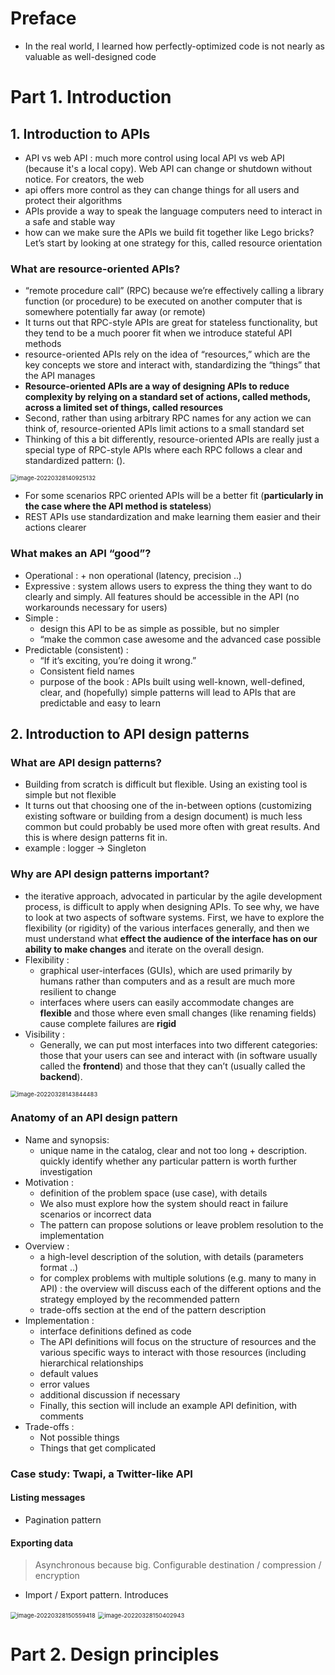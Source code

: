 # Preface

- In the real world, I learned how perfectly-optimized code is not nearly as valuable as well-designed code

# Part 1. Introduction

## 1. Introduction to APIs

- API vs web API : much more control using local API vs web API (because it's a local copy). Web API can change or shutdown without notice. For creators, the web 
- api offers more control as they can change things for all users and protect their algorithms
- APIs provide a way to speak the language computers need to interact in a safe and stable way
- how can we make sure the APIs we build fit together like Lego bricks? Let’s start by looking at one strategy for this, called resource orientation

### What are resource-oriented APIs?

- “remote procedure call” (RPC) because we’re effectively calling a library function (or procedure) to be executed on another computer that is somewhere potentially far away (or remote)
-  It turns out that RPC-style APIs are great for stateless functionality, but they tend to be a much poorer fit when we introduce stateful API methods
-  resource-oriented APIs rely on the idea of “resources,” which are the key concepts we store and interact with, standardizing the “things” that the API manages
- **Resource-oriented APIs are a way of designing APIs to reduce complexity by relying on a standard set of actions, called methods, across a limited set of things, called resources**
- Second, rather than using arbitrary RPC names for any action we can think of, resource-oriented APIs limit actions to a small standard set 
- Thinking of this a bit differently, resource-oriented APIs are really just a special type of RPC-style APIs where each RPC follows a clear and standardized pattern: ().

<img src="https://raw.githubusercontent.com/lebrunthibault/images_bucket/master/img/image-20220328140925132.png" alt="image-20220328140925132" style="zoom: 67%;" />

- For some scenarios RPC oriented APIs will be a better fit (**particularly in the case where the API method is stateless**)
- REST APIs use standardization and make learning them easier and their actions clearer

### What makes an API “good”?

- Operational : + non operational (latency, precision ..)
- Expressive : system allows users to express the thing they want to do clearly and simply. All features should be accessible in the API (no workarounds necessary for users)
- Simple :
  - design this API to be as simple as possible, but no simpler 
  - “make the common case awesome and the advanced case possible
- Predictable (consistent) : 
  - “If it’s exciting, you’re doing it wrong.”
  - Consistent field names
  - purpose of the book :  APIs built using well-known, well-defined, clear, and (hopefully) simple patterns will lead to APIs that are predictable and easy to learn

## 2. Introduction to API design patterns

###  What are API design patterns?

- Building from scratch is difficult but flexible. Using an existing tool is simple but not flexible
-  It turns out that choosing one of the in-between options (customizing existing software or building from a design document) is much less common but could probably be used more often with great results. And this is where design patterns fit in.
- example : logger -> Singleton

### Why are API design patterns important?

- the iterative approach, advocated in particular by the agile development process, is difficult to apply when designing APIs.  To see why, we have to look at two aspects of software systems. First, we have to explore the flexibility (or rigidity) of the various interfaces generally, and then we must understand what **effect the audience of the interface has on our ability to make changes** and iterate on the overall design.
- Flexibility :
  - graphical user-interfaces (GUIs), which are used primarily by humans rather than computers and as a result are much more resilient to change
  -  interfaces where users can easily accommodate changes are **flexible** and those where even small changes (like renaming fields) cause complete failures are **rigid**
- Visibility :
  - Generally, we can put most interfaces into two different categories: those that your users can see and interact with (in software usually called the **frontend**) and those that they can’t (usually called the **backend**).

<img src="https://raw.githubusercontent.com/lebrunthibault/images_bucket/master/img/image-20220328143844483.png" alt="image-20220328143844483" style="zoom: 67%;" />

### Anatomy of an API design pattern

- Name and synopsis: 
  - unique name in the catalog, clear and not too long + description. quickly identify whether any particular pattern is worth further investigation
- Motivation : 
  - definition of the problem space (use case), with details
  - We also must explore how the system should react in failure scenarios or incorrect data
  - The pattern can propose solutions or leave problem resolution to the implementation
- Overview : 
  - a high-level description of the solution, with details (parameters format ..)
  - for complex problems with multiple solutions (e.g. many to many in API) : the overview will discuss each of the different options and the strategy employed by the recommended pattern
  - trade-offs section at the end of the pattern description
- Implementation :
  -  interface definitions defined as code
  -  The API definitions will focus on the structure of resources and the various specific ways to interact with those resources (including hierarchical relationships
  - default values
  - error values
  - additional discussion if necessary
  - Finally, this section will include an example API definition, with comments
- Trade-offs :
  - Not possible things
  - Things that get complicated

### Case study: Twapi, a Twitter-like API

#### Listing messages

- Pagination pattern

#### Exporting data

> Asynchronous because big. Configurable destination / compression / encryption

- Import / Export pattern. Introduces

<img src="https://raw.githubusercontent.com/lebrunthibault/images_bucket/master/img/image-20220328150559418.png" alt="image-20220328150559418" style="zoom:67%;" />

<img src="https://raw.githubusercontent.com/lebrunthibault/images_bucket/master/img/image-20220328150402943.png" alt="image-20220328150402943" style="zoom:67%;" />



# Part 2. Design principles

